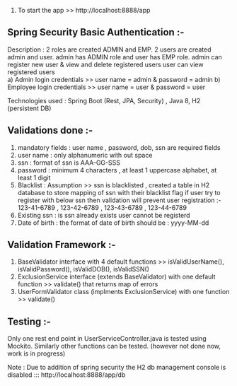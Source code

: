 1) To start the app >> http://localhost:8888/app 

Spring Security Basic Authentication :-
------------------------------------------
Description :   2 roles are created ADMIN and EMP. 
				2 users are created admin and user.
				admin has ADMIN role and user has EMP role.
				admin can register new user & view and delete registered users 
				user can view registered users				
a) Admin login credentials 		>> user name = admin & password = admin
b) Employee login credentials 	>> user name = user & password = user 


Technologies used : Spring Boot (Rest, JPA, Security) , Java 8, H2 (persistent DB)


Validations done :-
-----------------------------------------
1) mandatory fields : user name , password, dob, ssn are required fields
2) user name : only alphanumeric with out space 
3) ssn : format of ssn is AAA-GG-SSS
4) password : minimum 4 characters , at least 1 uppercase alphabet, at least 1 digit
5) Blacklist : Assumption >> ssn is blacklisted , created a table in H2 database to store mapping of ssn with their blacklist flag
		if user try to register with below ssn then validation will prevent user registration :-
				123-41-6789 , 123-42-6789 , 123-43-6789 , 123-44-6789
6) Existing ssn : is ssn already exists user cannot be registerd
7) Date of birth : the format of date of birth should be : yyyy-MM-dd



Validation Framework :-
------------------------------------------
1) BaseValidator interface with 4 default functions >> isValidUserName(), isValidPassword(), isValidDOB(), isValidSSN()
2) ExclusionService interface (extends BaseValidator) with one default function >> validate() that returns map of errors
3) UserFormValidator class (implments ExclusionService) with one function >> validate() 


Testing :-
------------------------------------------
Only one rest end point in UserServiceController.java is tested using Mockito.
Similarly other functions can be tested. (however not done now, work is in progress)


Note : Due to addition of spring security the H2 db management console is disabled ::: http://localhost:8888/app/db				

